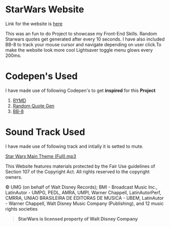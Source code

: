 # StarWars Website
Link for the website is [here](https://pranjal7852.github.io/StarWars/src/)

This was an fun to do Project to showcase my Front-End Skills. Random Starwars quotes get generated after every 10 seconds. I have also included BB-8 to track your mouse cursor and navigate depending on user click.To make the website look more cool Lightsaver toggle menu glows every 200ms.


# Codepen's Used

I have made use of following Codepen's to get **inspired** for this **Project**


 1. [RYMD](https://codepen.io/hakimel/pen/bzrZGo) 
 2. [Random Quote Gen](https://codepen.io/dhuddleston/pen/yegXEJ) 
 3. [BB-8](https://codepen.io/mdixondesigns/pen/PPEJwz) 

# Sound Track Used
I have made use of following track and intially it is setted to mute.

[Star Wars Main Theme (Full).mp3](https://www.youtube.com/watch?v=_D0ZQPqeJkk)

This Website features materials protected by the Fair Use guidelines of Section 107 of the Copyright Act. All rights reserved to the copyright owners.

© UMG (on behalf of Walt Disney Records); BMI - Broadcast Music Inc., LatinAutor - UMPG, PEDL, AMRA, UMPI, Warner Chappell, LatinAutorPerf, CMRRA, UNIAO BRASILEIRA DE EDITORAS DE MUSICA - UBEM, LatinAutor - Warner Chappell, Walt Disney Music Company (Publishing), and 12 music rights societies

> **StarWars is licensed property of Walt Disney Company**
